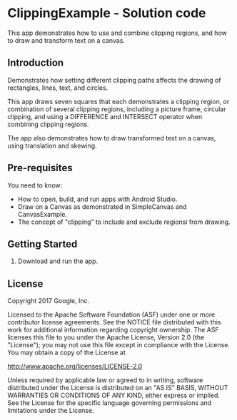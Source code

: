 ClippingExample - Solution code
===============================

This app demonstrates how to use and combine clipping regions,
and how to draw and transform text on a canvas. 

Introduction
------------

Demonstrates how setting different clipping paths affects the 
drawing of rectangles, lines, text, and circles.

This app draws seven squares that each demonstrates a clipping
region, or combination of several clipping regions, including
a picture frame, circular clipping, and using a DIFFERENCE and
INTERSECT operator when combining clipping regions. 

The app also demonstrates how to draw transformed text on a 
canvas, using translation and skewing. 


Pre-requisites
--------------

You need to know:
- How to open, build, and run apps with Android Studio.
- Draw on a Canvas as demonstrated in SimpleCanvas and CanvasExample.
- The concept of "clipping" to include and exclude regionsi from drawing.

Getting Started
---------------

1. Download and run the app.

License
-------

Copyright 2017 Google, Inc.

Licensed to the Apache Software Foundation (ASF) under one or more contributor
license agreements.  See the NOTICE file distributed with this work for
additional information regarding copyright ownership.  The ASF licenses this
file to you under the Apache License, Version 2.0 (the "License"); you may not
use this file except in compliance with the License.  You may obtain a copy of
the License at

  http://www.apache.org/licenses/LICENSE-2.0

Unless required by applicable law or agreed to in writing, software
distributed under the License is distributed on an "AS IS" BASIS, WITHOUT
WARRANTIES OR CONDITIONS OF ANY KIND, either express or implied.  See the
License for the specific language governing permissions and limitations under
the License.

